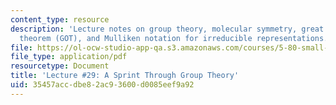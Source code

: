 ```yaml
---
content_type: resource
description: 'Lecture notes on group theory, molecular symmetry, great orthogonality
  theorem (GOT), and Mulliken notation for irreducible representations. '
file: https://ol-ocw-studio-app-qa.s3.amazonaws.com/courses/5-80-small-molecule-spectroscopy-and-dynamics-fall-2008/35457accdbe82ac93600d0085eef9a92_29_580ln_fa08.pdf
file_type: application/pdf
resourcetype: Document
title: 'Lecture #29: A Sprint Through Group Theory'
uid: 35457acc-dbe8-2ac9-3600-d0085eef9a92
---
```

